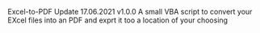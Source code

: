 Excel-to-PDF Update 17.06.2021 v1.0.0 
A small VBA script to convert your EXcel files into an PDF and exprt it too a location of your choosing
